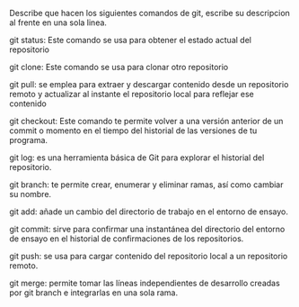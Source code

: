 Describe que hacen los siguientes comandos de git, escribe su descripcion al frente en una sola linea.

git status: Este comando se usa para obtener el estado actual del repositorio

git clone: Este comando se usa para clonar otro repositorio

git pull: se emplea para extraer y descargar contenido desde un repositorio remoto y actualizar al instante el repositorio local para reflejar ese contenido

git checkout: Este comando te permite volver a una versión anterior de un commit o momento en el tiempo del historial de las versiones de tu programa. 

git log: es una herramienta básica de Git para explorar el historial del repositorio.

git branch: te permite crear, enumerar y eliminar ramas, así como cambiar su nombre.

git add: añade un cambio del directorio de trabajo en el entorno de ensayo.

git commit:  sirve para confirmar una instantánea del directorio del entorno de ensayo en el historial de confirmaciones de los repositorios.

git push: se usa para cargar contenido del repositorio local a un repositorio remoto. 

git merge: permite tomar las líneas independientes de desarrollo creadas por git branch e integrarlas en una sola rama. 
